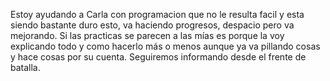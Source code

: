 Estoy ayudando a Carla con programacion que no le resulta facil y esta siendo bastante duro esto, va haciendo progresos, despacio pero va mejorando. Si las practicas se parecen a las mías es porque la voy explicando todo y como hacerlo más o menos aunque ya va pillando cosas y hace cosas por su cuenta. Seguiremos informando desde el frente de batalla.
